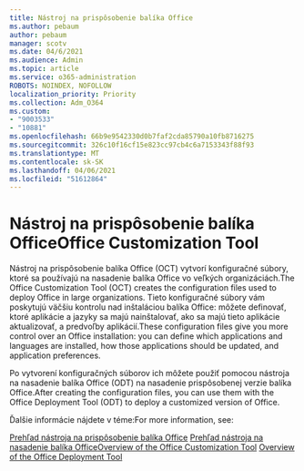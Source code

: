 ```yaml
---
title: Nástroj na prispôsobenie balíka Office
ms.author: pebaum
author: pebaum
manager: scotv
ms.date: 04/6/2021
ms.audience: Admin
ms.topic: article
ms.service: o365-administration
ROBOTS: NOINDEX, NOFOLLOW
localization_priority: Priority
ms.collection: Adm_O364
ms.custom:
- "9003533"
- "10881"
ms.openlocfilehash: 66b9e9542330d0b7faf2cda85790a10fb8716275
ms.sourcegitcommit: 326c10f16cf15e823cc97cb4c6a7153343f88f93
ms.translationtype: MT
ms.contentlocale: sk-SK
ms.lasthandoff: 04/06/2021
ms.locfileid: "51612864"
---
```

# <a name="office-customization-tool"></a><span data-ttu-id="04f97-102">Nástroj na prispôsobenie balíka Office</span><span class="sxs-lookup"><span data-stu-id="04f97-102">Office Customization Tool</span></span>

<span data-ttu-id="04f97-103">Nástroj na prispôsobenie balíka Office (OCT) vytvorí konfiguračné súbory, ktoré sa používajú na nasadenie balíka Office vo veľkých organizáciách.</span><span class="sxs-lookup"><span data-stu-id="04f97-103">The Office Customization Tool (OCT) creates the configuration files used to deploy Office in large organizations.</span></span> <span data-ttu-id="04f97-104">Tieto konfiguračné súbory vám poskytujú väčšiu kontrolu nad inštaláciou balíka Office: môžete definovať, ktoré aplikácie a jazyky sa majú nainštalovať, ako sa majú tieto aplikácie aktualizovať, a predvoľby aplikácií.</span><span class="sxs-lookup"><span data-stu-id="04f97-104">These configuration files give you more control over an Office installation: you can define which applications and languages are installed, how those applications should be updated, and application preferences.</span></span> 

<span data-ttu-id="04f97-105">Po vytvorení konfiguračných súborov ich môžete použiť pomocou nástroja na nasadenie balíka Office (ODT) na nasadenie prispôsobenej verzie balíka Office.</span><span class="sxs-lookup"><span data-stu-id="04f97-105">After creating the configuration files, you can use them with the Office Deployment Tool (ODT) to deploy a customized version of Office.</span></span> 

<span data-ttu-id="04f97-106">Ďalšie informácie nájdete v téme:</span><span class="sxs-lookup"><span data-stu-id="04f97-106">For more information, see:</span></span>

<span data-ttu-id="04f97-107">[Prehľad nástroja na prispôsobenie balíka Office](https://docs.microsoft.com/deployoffice/overview-of-the-office-customization-tool-for-click-to-run) 
 [Prehľad nástroja na nasadenie balíka Office](https://docs.microsoft.com/deployoffice/overview-office-deployment-tool)</span><span class="sxs-lookup"><span data-stu-id="04f97-107">[Overview of the Office Customization Tool](https://docs.microsoft.com/deployoffice/overview-of-the-office-customization-tool-for-click-to-run)
[Overview of the Office Deployment Tool](https://docs.microsoft.com/deployoffice/overview-office-deployment-tool)</span></span>